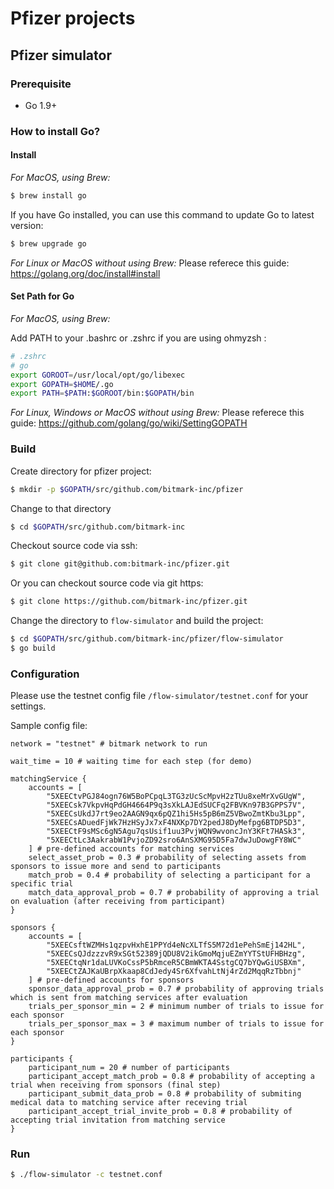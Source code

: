 # Pfizer projects

## Pfizer simulator
### Prerequisite

- Go 1.9+

### How to install Go?

#### Install

*For MacOS, using Brew:*
``` bash
$ brew install go
```

If you have Go installed, you can use this command to update Go to latest version:
``` bash
$ brew upgrade go
```

*For Linux or MacOS without using Brew:*
Please referece this guide: https://golang.org/doc/install#install

#### Set Path for Go
*For MacOS, using Brew:*

Add PATH to your .bashrc or .zshrc if you are using ohmyzsh :
``` bash
# .zshrc
# go
export GOROOT=/usr/local/opt/go/libexec
export GOPATH=$HOME/.go
export PATH=$PATH:$GOROOT/bin:$GOPATH/bin
```

*For Linux, Windows or MacOS without using Brew:*
Please referece this guide: https://github.com/golang/go/wiki/SettingGOPATH

### Build

Create directory for pfizer project:
``` bash
$ mkdir -p $GOPATH/src/github.com/bitmark-inc/pfizer
```

Change to that directory
``` bash
$ cd $GOPATH/src/github.com/bitmark-inc
```

Checkout source code via ssh:
``` bash
$ git clone git@github.com:bitmark-inc/pfizer.git
```

Or you can checkout source code via git https:
``` bash
$ git clone https://github.com/bitmark-inc/pfizer.git
```

Change the directory to `flow-simulator` and build the project:
``` bash
$ cd $GOPATH/src/github.com/bitmark-inc/pfizer/flow-simulator
$ go build
```

### Configuration

Please use the testnet config file `/flow-simulator/testnet.conf` for your settings.

Sample config file:
```hcl
network = "testnet" # bitmark network to run

wait_time = 10 # waiting time for each step (for demo)

matchingService {
    accounts = [
        "5XEECtvPGJ84ogn76W5BoPCpqL3TG3zUcScMpvH2zTUu8xeMrXvGUgW",
        "5XEECsk7VkpvHqPdGH4664P9q3sXkLAJEdSUCFq2FBVKn97B3GPPS7V",
        "5XEECsUkdJ7rt9eo2AAGN9qx6pQZ1hi5Hs5pB6mZ5VBwoZmtKbu3Lpp",
        "5XEECsADuedFjWk7HzHSyJx7xF4NXKp7DY2pedJ8DyMefpg6BTDP5D3",
        "5XEECtF9sMSc6gN5Agu7qsUsif1uu3PvjWQN9wvoncJnY3KFt7HASk3",
        "5XEECtLc3AakrabW1PvjoZD92sro6AnSXMG95D5Fa7dwJuDowgFY8WC"
    ] # pre-defined accounts for matching services
    select_asset_prob = 0.3 # probability of selecting assets from sponsors to issue more and send to participants 
    match_prob = 0.4 # probability of selecting a participant for a specific trial
    match_data_approval_prob = 0.7 # probability of approving a trial on evaluation (after receiving from participant)
}

sponsors {
    accounts = [
        "5XEECsftWZMHs1qzpvHxhE1PPYd4eNcXLTfS5M72d1ePehSmEj142HL",
        "5XEECsQJdzzzvR9xSGt52389jQDU8V2ikGmoMqjuEZmYYTStUFHBHzg",
        "5XEECtqNr1daLUVKoCssP5bRmceR5CBmWKTA4SstgCQ7bYQwGiUSBXm",
        "5XEECtZAJKaUBrpXkaap8CdJedy4Sr6XfvahLtNj4rZd2MqqRzTbbnj"
    ] # pre-defined accounts for sponsors
    sponsor_data_approval_prob = 0.7 # probability of approving trials which is sent from matching services after evaluation
    trials_per_sponsor_min = 2 # minimum number of trials to issue for each sponsor
    trials_per_sponsor_max = 3 # maximum number of trials to issue for each sponsor
}

participants {
    participant_num = 20 # number of participants
    participant_accept_match_prob = 0.8 # probability of accepting a trial when receiving from sponsors (final step)
    participant_submit_data_prob = 0.8 # probability of submiting medical data to matching service after receving trial
    participant_accept_trial_invite_prob = 0.8 # probability of accepting trial invitation from matching service
}
```



### Run

``` bash
$ ./flow-simulator -c testnet.conf
```
